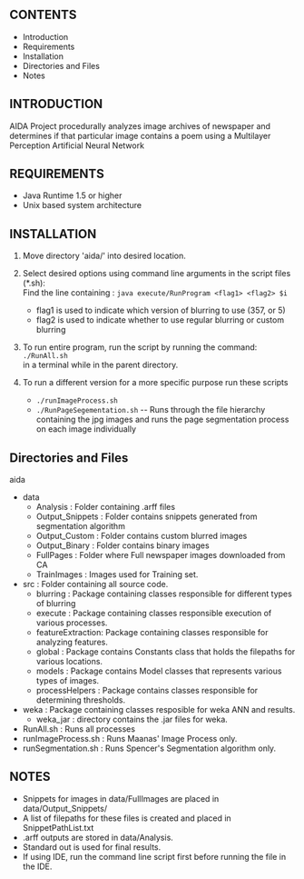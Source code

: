 CONTENTS
----------------------
* Introduction
* Requirements
* Installation
* Directories and Files
* Notes


INTRODUCTION
------------
AIDA Project procedurally analyzes image archives of newspaper and 
determines if that particular image contains a poem using a Multilayer Perception
Artificial Neural Network

REQUIREMENTS
------------
* Java Runtime 1.5 or higher
* Unix based system architecture

INSTALLATION
------------
1. Move directory 'aida/' into desired location.

2. Select desired options using command line arguments in the script files (*.sh):  
Find the line containing : `java execute/RunProgram <flag1> <flag2> $i`  
	* flag1 is used to indicate which version of blurring to use (357, or 5)
	* flag2 is used to indicate whether to use regular blurring or custom blurring

3. To run entire program, run the script by running the command:  
`./RunAll.sh`  
in a terminal while in the parent directory. 

4. To run a different version for a more specific purpose run these scripts
	* `./runImageProcess.sh`
	* `./RunPageSegementation.sh` -- Runs through the file hierarchy containing the jpg images and runs the page segmentation process on each image individually

Directories and Files
-----------------
aida  
+ data  
    - Analysis : Folder containing .arff files  
    - Output_Snippets : Folder contains snippets generated from segmentation algorithm  
    - Output_Custom : Folder contains custom blurred images  
    - Output_Binary : Folder contains binary images  
    - FullPages : Folder where Full newspaper images downloaded from CA  
    - TrainImages : Images used for Training set.  
+ src : Folder containing all source code.  
    - blurring : Package containing classes responsible for different types of blurring  
    - execute : Package containing classes responsible execution of various processes.  
    - featureExtraction: Package containing classes responsible for analyzing features.  
    - global : Package contains Constants class that holds the filepaths for various locations.  
    - models : Package contains Model classes that represents various types of images.  
    - processHelpers : Package contains classes responsible for determining thresholds.  
+ weka : Package containing classes resposible for weka ANN and results.  
    - weka_jar : directory contains the .jar files for weka.  
+ RunAll.sh : Runs all processes  
+ runImageProcess.sh : Runs Maanas' Image Process only.  
+ runSegmentation.sh : Runs Spencer's Segmentation algorithm only.  

NOTES
-----
* Snippets for images in data/FullImages are placed in data/Output_Snippets/
* A list of filepaths for these files is created and placed in SnippetPathList.txt
* .arff outputs are stored in data/Analysis.
* Standard out is used for final results.
* If using IDE, run the command line script first before running the file in
  the IDE.
